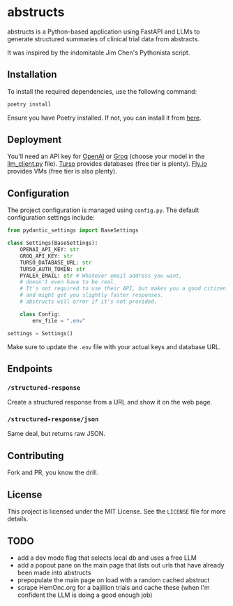 # abstructs

abstructs is a Python-based application using FastAPI and LLMs
to generate structured summaries of clinical trial data from abstracts. 

It was inspired by the indomitable Jim Chen's Pythonista script.
## Installation

To install the required dependencies, use the following command:

```bash
poetry install
```

Ensure you have Poetry installed. If not, you can install it from [here](https://python-poetry.org/docs/#installation).

## Deployment

You'll need an API key for
[OpenAI](https://openai.com/)
or
[Groq](https://www.groq.com/)
(choose your model in the [llm_client.py](./src/abstructs/llm_client.py) file).
[Turso](https://www.turso.tech/) provides databases (free tier is plenty).
[Fly.io](https://fly.io/) provides VMs (free tier is also plenty).


## Configuration

The project configuration is managed using `config.py`. The default configuration settings include:

```python
from pydantic_settings import BaseSettings

class Settings(BaseSettings):
    OPENAI_API_KEY: str
    GROQ_API_KEY: str
    TURSO_DATABASE_URL: str
    TURSO_AUTH_TOKEN: str
    PYALEX_EMAIL: str # Whatever email address you want,
    # doesn't even have to be real.
    # It's not required to use their API, but makes you a good citizen
    # and might get you slightly faster responses.
    # abstructs will error if it's not provided.

    class Config:
        env_file = ".env"

settings = Settings()
```

Make sure to update the `.env` file with your actual keys and database URL.

## Endpoints

### `/structured-response`

Create a structured response from a URL and show it on the web page.

### `/structured-response/json`

Same deal, but returns raw JSON.

## Contributing

Fork and PR, you know the drill.

## License

This project is licensed under the MIT License. See the `LICENSE` file for more details.

## TODO

- add a dev mode flag that selects local db and uses a free LLM
- add a popout pane on the main page that lists out urls that have already been made into abstructs
- prepopulate the main page on load with a random cached abstruct
- scrape HemOnc.org for a bajillion trials and cache these (when I'm confident the LLM is doing a good enough job)
